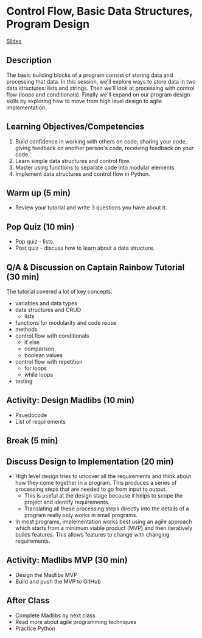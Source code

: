 # Control Flow, Basic Data Structures, Program Design

[Slides](https://docs.google.com/presentation/d/12Rygocqg3DGOtXjn8Mj2mo2qwlAIBKhc-H2gZIJUymE/edit?usp=sharing)

## Description

The basic building blocks of a program consist of storing data and processing that data.  In this session, we'll explore ways to store data in two data structures: lists and strings.  Then we'll look at processing with control flow (loops and conditionals).  Finally we'll expand on our program design skills by exploring how to move from high level design to agile implementation.


## Learning Objectives/Competencies

1. Build confidence in working with others on code; sharing your code, giving feedback on another person's code, receiving feedback on your code.
1. Learn simple data structures and control flow.
1. Master using functions to separate code into modular elements.
1. Implement data structures and control flow in Python.

## Warm up (5 min)

- Review your tutorial and write 3 questions you have about it.

## Pop Quiz (10 min)
- Pop quiz - lists.  
- Post quiz - discuss how to learn about a data structure.

## Q/A & Discussion on Captain Rainbow Tutorial (30 min)
The tutorial covered a lot of key concepts:
- variables and data types
- data structures and CRUD
    - lists
- functions for modularity and code reuse
- methods
- control flow with conditionals
    - if else
    - comparison
    - boolean values
- control flow with repetition
    - for loops
    - while loops
- testing

## Activity: Design Madlibs (10 min)

- Psuedocode
- List of requirements

## Break (5 min)

## Discuss Design to Implementation (20 min)
- High level design tries to uncover all the requirements and think about how they come together in a program.  This produces a series of processing steps that are needed to go from input to output.
    - This is useful at the design stage because it helps to scope the project and identify requirements.
    - Translating all these processing steps directly into the details of a program really only works in small programs.
- In most programs, implementation works best using an agile approach which starts from a minimum viable product (MVP) and then iteratively builds features.  This allows features to change with changing requirements.

## Activity: Madlibs MVP (30 min)
- Design the Madlibs MVP
- Build and push the MVP to GitHub

## After Class

- Complete Madlibs by next class
- Read more about agile programming techniques
- Practice Python
